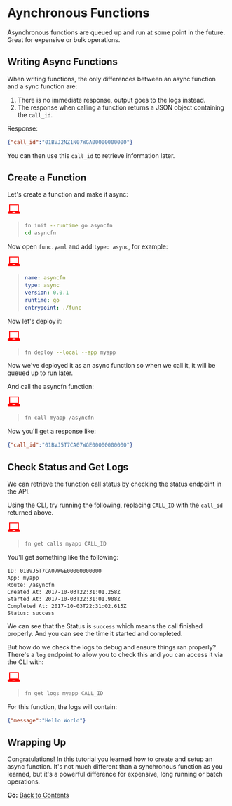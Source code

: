 # Aynchronous Functions

Asynchronous functions are queued up and run at some point in the future. Great for expensive
or bulk operations.

## Writing Async Functions

When writing functions, the only differences between an async function and a sync function are:

1. There is no immediate response, output goes to the logs instead.
1. The response when calling a function returns a JSON object containing the `call_id`.

Response:

```json
{"call_id":"01BVJ2NZ1N07WGA00000000000"}
```

You can then use this `call_id` to retrieve information later.

## Create a Function

Let's create a function and make it async:

![user input](../images/userinput.png)
>```sh
>fn init --runtime go asyncfn
>cd asyncfn
>```

Now open `func.yaml` and add `type: async`, for example:

![user input](../images/userinput.png)
>```yaml
>name: asyncfn
>type: async
>version: 0.0.1
>runtime: go
>entrypoint: ./func
>```

Now let's deploy it:

![user input](../images/userinput.png)
>```sh
>fn deploy --local --app myapp
>```

Now we've deployed it as an async function so when we call it, it will be queued up to run later.

And call the asyncfn function:

![user input](../images/userinput.png)
>```sh
>fn call myapp /asyncfn
>```

Now you'll get a response like:

```json
{"call_id":"01BVJ5T7CA07WGE00000000000"}
```

## Check Status and Get Logs

We can retrieve the function call status by checking the status endpoint in the API.

Using the CLI, try running the following, replacing `CALL_ID` with the `call_id` returned above.

![user input](../images/userinput.png)
>```sh
>fn get calls myapp CALL_ID
>```

You'll get something like the following:

```
ID: 01BVJ5T7CA07WGE00000000000
App: myapp
Route: /asyncfn
Created At: 2017-10-03T22:31:01.258Z
Started At: 2017-10-03T22:31:01.908Z
Completed At: 2017-10-03T22:31:02.615Z
Status: success
```

We can see that the Status is `success` which means the call finished properly. And you can see the time it started and completed.

But how do we check the logs to debug and ensure things ran properly? There's a `log` endpoint to allow you to check this and you can 
access it via the CLI with:

![user input](../images/userinput.png)
>```sh
>fn get logs myapp CALL_ID
>```

For this function, the logs will contain:

```json
{"message":"Hello World"}
```

## Wrapping Up

Congratulations! In this tutorial you learned how to create and setup an async function. It's not much different
than a synchronous function as you learned, but it's a powerful difference for expensive, long running or batch operations.

**Go:** [Back to Contents](../README.md)
